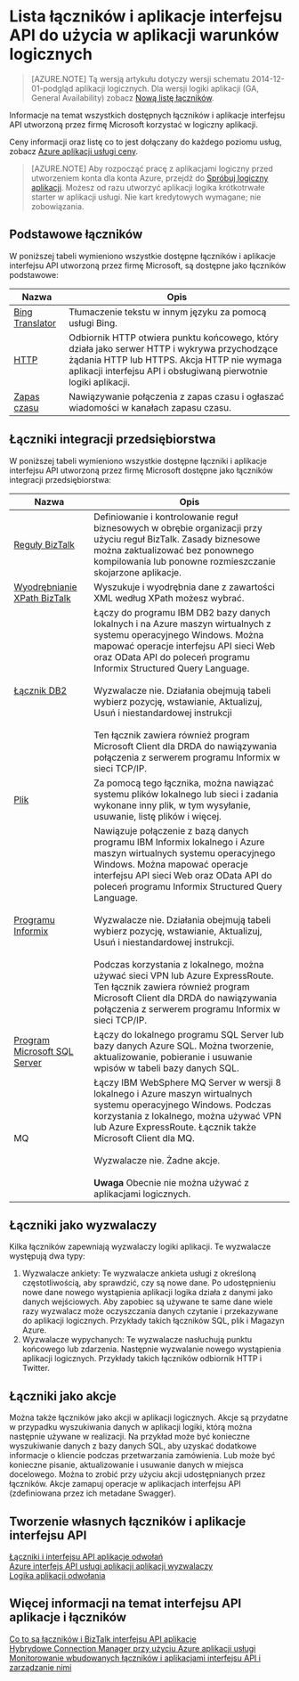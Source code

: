 <properties
    pageTitle="Listy dostępnych łączników i aplikacje interfejsu API | Microsoft Azure aplikacji usługi"
    description="Przeczytaj o łączników i aplikacje interfejsu API usługi Azure aplikacji"
    services="logic-apps"
    documentationCenter=""
    authors="MandiOhlinger"
    manager="erikre"
    editor="cgronlun"/>

<tags
    ms.service="logic-apps"
    ms.workload="integration"
    ms.tgt_pltfrm="na"
    ms.devlang="na"
    ms.topic="get-started-article"
    ms.date="09/01/2016"
    ms.author="mandia"/>


# <a name="list-of-connectors-and-api-apps-to-use-in-your-logic-apps"></a>Lista łączników i aplikacje interfejsu API do użycia w aplikacji warunków logicznych
>[AZURE.NOTE] Tą wersją artykułu dotyczy wersji schematu 2014-12-01-podgląd aplikacji logicznych. Dla wersji logiki aplikacji (GA, General Availability) zobacz [Nową listę łączników](../connectors/apis-list.md).

Informacje na temat wszystkich dostępnych łączników i aplikacje interfejsu API utworzoną przez firmę Microsoft korzystać w logiczny aplikacji.

Ceny informacji oraz listę co to jest dołączany do każdego poziomu usług, zobacz [Azure aplikacji usługi ceny](https://azure.microsoft.com/pricing/details/app-service/).

> [AZURE.NOTE] Aby rozpocząć pracę z aplikacjami logiczny przed utworzeniem konta dla konta Azure, przejdź do [Spróbuj logiczny aplikacji](https://tryappservice.azure.com/?appservice=logic). Możesz od razu utworzyć aplikacji logika krótkotrwałe starter w aplikacji usługi. Nie kart kredytowych wymagane; nie zobowiązania.

## <a name="core-connectors"></a>Podstawowe łączników
W poniższej tabeli wymieniono wszystkie dostępne łączników i aplikacje interfejsu API utworzoną przez firmę Microsoft, są dostępne jako łączników podstawowe:

Nazwa | Opis
--- | ---
[Bing Translator](https://azure.microsoft.com/marketplace/partners/bing/microsofttranslator/) | Tłumaczenie tekstu w innym języku za pomocą usługi Bing.
[HTTP](app-service-logic-connector-http.md) | Odbiornik HTTP otwiera punktu końcowego, który działa jako serwer HTTP i wykrywa przychodzące żądania HTTP lub HTTPS. Akcja HTTP nie wymaga aplikacji interfejsu API i obsługiwaną pierwotnie logiki aplikacji.
[Zapas czasu](app-service-logic-connector-slack.md) | Nawiązywanie połączenia z zapas czasu i ogłaszać wiadomości w kanałach zapasu czasu.


## <a name="enterprise-integration-connectors"></a>Łączniki integracji przedsiębiorstwa
W poniższej tabeli wymieniono wszystkie dostępne łączniki i aplikacje interfejsu API utworzoną przez firmę Microsoft dostępne jako łączników integracji przedsiębiorstwa:

Nazwa  | Opis
------------- | -------------
[Reguły BizTalk](app-service-logic-use-biztalk-rules.md) | Definiowanie i kontrolowanie reguł biznesowych w obrębie organizacji przy użyciu reguł BizTalk. Zasady biznesowe można zaktualizować bez ponownego kompilowania lub ponowne rozmieszczanie skojarzone aplikacje.
[Wyodrębnianie XPath BizTalk](app-service-logic-xpath-extract.md) | Wyszukuje i wyodrębnia dane z zawartości XML według XPath możesz wybrać.
[Łącznik DB2](app-service-logic-connector-db2.md) | Łączy do programu IBM DB2 bazy danych lokalnych i na Azure maszyn wirtualnych z systemu operacyjnego Windows. Można mapować operacje interfejsu API sieci Web oraz OData API do poleceń programu Informix Structured Query Language. <br/><br/>Wyzwalacze nie. Działania obejmują tabeli wybierz pozycję, wstawianie, Aktualizuj, Usuń i niestandardowej instrukcji<br/><br/>Ten łącznik zawiera również program Microsoft Client dla DRDA do nawiązywania połączenia z serwerem programu Informix w sieci TCP/IP.
[Plik](app-service-logic-connector-file.md) | Za pomocą tego łącznika, można nawiązać systemu plików lokalnego lub sieci i zadania wykonane inny plik, w tym wysyłanie, usuwanie, listę plików i więcej.
[Programu Informix](app-service-logic-connector-informix.md) | Nawiązuje połączenie z bazą danych programu IBM Informix lokalnego i Azure maszyn wirtualnych systemu operacyjnego Windows. Można mapować operacje interfejsu API sieci Web oraz OData API do poleceń programu Informix Structured Query Language.<br/><br/>Wyzwalacze nie. Działania obejmują tabeli wybierz pozycję, wstawianie, Aktualizuj, Usuń i niestandardowej instrukcji.<br/><br/>Podczas korzystania z lokalnego, można używać sieci VPN lub Azure ExpressRoute. Ten łącznik zawiera również program Microsoft Client dla DRDA do nawiązywania połączenia z serwerem programu Informix w sieci TCP/IP.
[Program Microsoft SQL Server](app-service-logic-connector-sql.md) | Łączy do lokalnego programu SQL Server lub bazy danych Azure SQL. Można tworzenie, aktualizowanie, pobieranie i usuwanie wpisów w tabeli bazy danych SQL.
MQ | Łączy IBM WebSphere MQ Server w wersji 8 lokalnego i Azure maszyn wirtualnych systemu operacyjnego Windows. Podczas korzystania z lokalnego, można używać VPN lub Azure ExpressRoute. Łącznik także Microsoft Client dla MQ.<br/><br/>Wyzwalacze nie. Żadne akcje.<br/><br/>**Uwaga** Obecnie nie można używać z aplikacjami logicznych.

## <a name="connectors-as-triggers"></a>Łączniki jako wyzwalaczy
Kilka łączników zapewniają wyzwalaczy logiki aplikacji. Te wyzwalacze występują dwa typy:

1. Wyzwalacze ankiety: Te wyzwalacze ankieta usługi z określoną częstotliwością, aby sprawdzić, czy są nowe dane. Po udostępnieniu nowe dane nowego wystąpienia aplikacji logika działa z danymi jako danych wejściowych. Aby zapobiec są używane te same dane wiele razy wyzwalacz może oczyszczania danych czytanie i przekazywane do aplikacji logicznych. Przykłady takich łączników SQL, plik i Magazyn Azure.
2. Wyzwalacze wypychanych: Te wyzwalacze nasłuchują punktu końcowego lub zdarzenia. Następnie wyzwalanie nowego wystąpienia aplikacji logicznych. Przykłady takich łączników odbiornik HTTP i Twitter.

## <a name="connectors-as-actions"></a>Łączniki jako akcje
Można także łączników jako akcji w aplikacji logicznych. Akcje są przydatne w przypadku wyszukiwania danych w aplikacji logiki, którą można następnie używane w realizacji. Na przykład może być konieczne wyszukiwanie danych z bazy danych SQL, aby uzyskać dodatkowe informacje o kliencie podczas przetwarzania zamówienia. Lub może być konieczne pisanie, aktualizowanie i usuwanie danych w miejsca docelowego. Można to zrobić przy użyciu akcji udostępnianych przez łączników. Akcje zamapuj operacje w aplikacjach interfejsu API (zdefiniowana przez ich metadane Swagger).

## <a name="create-your-own-connectors-and-api-apps"></a>Tworzenie własnych łączników i aplikacje interfejsu API
[Łączniki i interfejsu API aplikacje odwołań](http://aka.ms/appservicesconnectorreference)  
[Azure interfejs API usługi aplikacji aplikacji wyzwalaczy](../app-service-api/app-service-api-dotnet-triggers.md)  
[Logika aplikacji odwołania](https://msdn.microsoft.com/library/azure/dn948510.aspx)

## <a name="more-on-connectors-and-api-apps"></a>Więcej informacji na temat interfejsu API aplikacje i łączników
[Co to są łączników i BizTalk interfejsu API aplikacje](app-service-logic-what-are-biztalk-api-apps.md)  
[Hybrydowe Connection Manager przy użyciu Azure aplikacji usługi](app-service-logic-hybrid-connection-manager.md)  
[Monitorowanie wbudowanych łączników i aplikacjami interfejsu API i zarządzanie nimi](app-service-logic-monitor-your-connectors.md)
